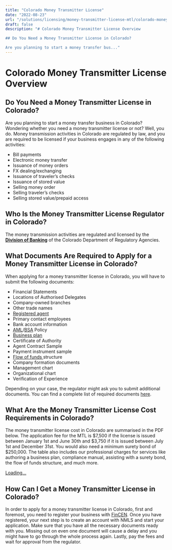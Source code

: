 ```yaml
---
title: "Colorado Money Transmitter License"
date: "2022-08-23"
url: "/solutions/licensing/money-transmitter-license-mtl/colorado-money-transmitter-license/"
draft: false
description: "# Colorado Money Transmitter License Overview

## Do You Need a Money Transmitter License in Colorado?

Are you planning to start a money transfer bus..."
---
```


# Colorado Money Transmitter License Overview

## Do You Need a Money Transmitter License in Colorado?

Are you planning to start a money transfer business in Colorado? Wondering whether you need a money transmitter license or not? Well, you do. Money transmission activities in Colorado are regulated by law, and you are required to be licensed if your business engages in any of the following activities:

  * Bill payments
  * Electronic money transfer
  * Issuance of money orders
  * FX dealing/exchanging
  * Issuance of traveler’s checks
  * Issuance of stored value
  * Selling money order
  * Selling traveler’s checks
  * Selling stored value/prepaid access

## Who Is the Money Transmitter License Regulator in Colorado?

The money transmission activities are regulated and licensed by the [**Division of Banking**](https://banking.colorado.gov/industry/money-transmitters) of the Colorado Department of Regulatory Agencies.

## What Documents Are Required to Apply for a Money Transmitter License in Colorado?

When applying for a money transmitter license in Colorado, you will have to submit the following documents:

  * Financial Statements
  * Locations of Authorised Delegates
  * Company-owned branches
  * Other trade names
  * [Registered agent](https://faisalkhan.com/solutions/licensing/registered-agent-ra/)
  * Primary contact employees
  * Bank account information
  * [AML](https://faisalkhan.com/solutions/risk-and-compliance/anti-money-laundering-aml/)/[BSA](https://faisalkhan.com/knowledge-hub/resources-and-references/bank-secrecy-act/) Policy
  * [Business plan](https://faisalkhan.com/knowledge-hub/resources-and-references/business-plan/)
  * Certificate of Authority
  * Agent Contract Sample
  * Payment instrument sample
  * [Flow of funds ](https://faisalkhan.com/solutions/risk-and-compliance/flow-of-funds-fof/)structure
  * Company formation documents
  * Management chart
  * Organizational chart
  * Verification of Experience

Depending on your case, the regulator might ask you to submit additional documents. You can find a complete list of required documents [here](https://faisalkhan.com/documents-required-for-money-transmitter-license/).

## What Are the Money Transmitter License Cost Requirements in Colorado?

The money transmitter license cost in Colorado are summarised in the PDF below. The application fee for the MTL is $7,500 if the license is issued between January 1st and June 30th and $3,750 if it is issued between July 1st and December 31st. You would also need a minimum surety bond of $250,000. The table also includes our professional charges for services like authoring a business plan, compliance manual, assisting with a surety bond, the flow of funds structure, and much more.

[Loading...](https://fkhan.gumroad.com/l/colorado-money-transmitter-license-cost)

## How Can I Get a Money Transmitter License in Colorado?

In order to apply for a money transmitter license in Colorado, first and foremost, you need to register your business with [FinCEN](https://faisalkhan.com/knowledge-hub/resources-and-references/financial-crimes-enforcement-network-fincen/). Once you have registered, your next step is to create an account with NMLS and start your application. Make sure that you have all the necessary documents ready with you. Missing out on even one document will cause a delay and you might have to go through the whole process again. Lastly, pay the fees and wait for approval from the regulator.